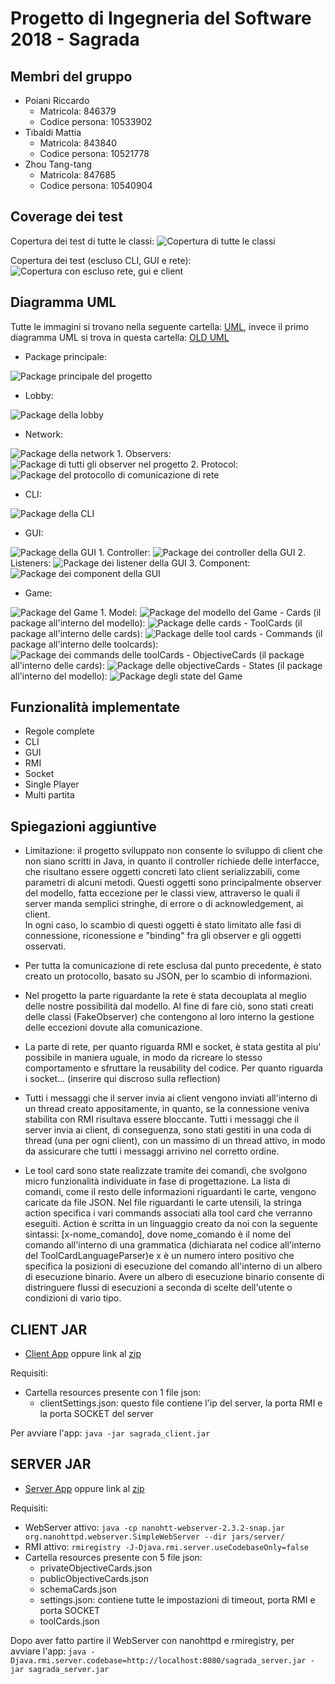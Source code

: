 # Progetto di Ingegneria del Software 2018 - Sagrada

## Membri del gruppo

- Poiani Riccardo
    - Matricola: 846379
    - Codice persona: 10533902
- Tibaldi Mattia
    - Matricola: 843840
    - Codice persona: 10521778
- Zhou Tang-tang
    - Matricola: 847685
    - Codice persona: 10540904

## Coverage dei test

Copertura dei test di tutte le classi: 
![Copertura di tutte le classi](/images/coverage_all_packages.png)

Copertura dei test (escluso CLI, GUI e rete):
![Copertura con escluso rete, gui e client](/images/coverage_exclude_client_and_network.png)

## Diagramma UML

Tutte le immagini si trovano nella seguente cartella: [UML](/images/uml/), invece il primo diagramma UML 
si trova in questa cartella: [OLD UML](/images/old_uml/)

- Package principale:

![Package principale del progetto](/images/uml/class__package.jpg)

- Lobby:

![Package della lobby](/images/uml/class__lobby__lobby.jpg)

- Network:

![Package della network](/images/uml/class__network__network.jpg)
    1. Observers:
    ![Package di tutti gli observer nel progetto](/images/uml/class__observers__observers.jpg)
    2. Protocol:
    ![Package del protocollo di comunicazione di rete](/images/uml/class__protocol__protocol.jpg)

- CLI:

![Package della CLI](/images/uml/class__cli__cli.jpg)

- GUI:

![Package della GUI](/images/uml/class__graphics__graphics.jpg)
    1. Controller:
    ![Package dei controller della GUI](/images/uml/class__controller__controller2.jpg)
    2. Listeners:
    ![Package dei listener della GUI](/images/uml/class__listener__listener.jpg)
    3. Component:
    ![Package dei component della GUI](/images/uml/class__component__component.jpg)
    
- Game:

![Package del Game](/images/uml/class__game__game.jpg)
    1. Model:
    ![Package del modello del Game](/images/uml/class__model__model.jpg)
        - Cards (il package all'interno del modello):
        ![Package delle cards](/images/uml/class__cards__cards.jpg)
            - ToolCards (il package all'interno delle cards):
            ![Package delle tool cards](/images/uml/class__toolcards__toolcards.jpg)
                - Commands (il package all'interno delle toolcards):
                ![Package dei commands delle toolCards](/images/uml/class__commands__commands.jpg)
            - ObjectiveCards (il package all'interno delle cards):
            ![Package delle objectiveCards](/images/uml/class__objectivecards__objectivecards.jpg)
        - States (il package all'interno del modello):
        ![Package degli state del Game](/images/uml/class__state__state.jpg)

## Funzionalità implementate

- Regole complete
- CLI
- GUI
- RMI
- Socket
- Single Player
- Multi partita

## Spiegazioni aggiuntive

- Limitazione: il progetto sviluppato non consente lo sviluppo di client che non siano scritti in Java, in quanto il 
controller richiede delle interfacce, che risultano essere oggetti concreti lato client serializzabili, come parametri 
di alcuni metodi. Questi oggetti sono principalmente observer del modello, fatta eccezione per le classi view, 
attraverso le quali il server manda semplici stringhe, di errore o di acknowledgement, ai client.   
In ogni caso, lo scambio di questi oggetti è stato limitato alle fasi di connessione, riconessione e "binding" fra gli 
observer e gli oggetti osservati. 

- Per tutta la comunicazione di rete esclusa dal punto precedente, è stato creato un protocollo, basato su JSON, 
per lo scambio di informazioni. 

- Nel progetto la parte riguardante la rete è stata decouplata al meglio delle nostre possibilità dal modello. Al fine
di fare ciò, sono stati creati delle classi (FakeObserver) che contengono al loro interno la gestione delle eccezioni
dovute alla comunicazione. 

- La parte di rete, per quanto riguarda RMI e socket, è stata gestita al piu' possibile in maniera uguale, in modo 
da ricreare lo stesso comportamento e sfruttare la reusability del codice. Per quanto riguarda i socket... (inserire
qui discroso sulla reflection)

- Tutti i messaggi che il server invia ai client vengono inviati all'interno di un thread creato appositamente,
in quanto, se la connessione veniva stabilita con RMI risultava essere bloccante. Tutti i messaggi che il server
invia ai client, di conseguenza, sono stati gestiti in una coda di thread (una per ogni client), con un massimo di un
thread attivo, in modo da assicurare che tutti i messaggi arrivino nel corretto ordine.

- Le tool card sono state realizzate tramite dei comandi, che svolgono micro funzionalità individuate in fase di 
progettazione. La lista di comandi, come il resto delle informazioni riguardanti le carte, vengono caricate da 
file JSON. Nel file riguardanti le carte utensili, la stringa action specifica i vari
commands associati alla tool card che verranno eseguiti. Action è scritta in un linguaggio creato da noi con la seguente
sintassi: [x-nome_comando], dove nome_comando è il nome del comando all'interno di una grammatica (dichiarata nel codice
all'interno del ToolCardLanguageParser)e x è un numero intero positivo che specifica la posizioni di esecuzione del 
comando all'interno di un albero di esecuzione binario. Avere un albero di esecuzione binario consente di distringuere
flussi di esecuzioni a seconda di scelte dell'utente o condizioni di vario tipo.

## CLIENT JAR

- [Client App](/jars/client) oppure link al [zip](https://github.com/tangtang95/ing-sw-2018-poiani-tibaldi-zhou/releases/) 

Requisiti:
 - Cartella resources presente con 1 file json:
    - clientSettings.json: questo file contiene l'ip del server, la porta RMI e la porta SOCKET del server
    
Per avviare l'app:
``
java -jar sagrada_client.jar
``

## SERVER JAR

- [Server App](/jars/server) oppure link al [zip](https://github.com/tangtang95/ing-sw-2018-poiani-tibaldi-zhou/releases/)

Requisiti:
 - WebServer attivo: ``java -cp nanohtt-webserver-2.3.2-snap.jar org.nanohttpd.webserver.SimpleWebServer --dir jars/server/``
 - RMI attivo: ``rmiregistry -J-Djava.rmi.server.useCodebaseOnly=false``
 - Cartella resources presente con 5 file json:
    - privateObjectiveCards.json
    - publicObjectiveCards.json
    - schemaCards.json
    - settings.json: contiene tutte le impostazioni di timeout, porta RMI e porta SOCKET
    - toolCards.json
    
Dopo aver fatto partire il WebServer con nanohttpd e rmiregistry, per avviare l'app:
``
java -Djava.rmi.server.codebase=http://localhost:8080/sagrada_server.jar -jar sagrada_server.jar 
``





